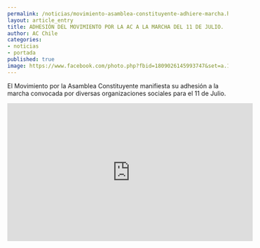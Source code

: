 ```yaml
---
permalink: /noticias/movimiento-asamblea-constituyente-adhiere-marcha.html
layout: article_entry
title: ADHESIÓN DEL MOVIMIENTO POR LA AC A LA MARCHA DEL 11 DE JULIO.
author: AC Chile
categories: 
- noticias
- portada
published: true
image: https://www.facebook.com/photo.php?fbid=1809026145993747&set=a.1801572130072482.1073741828.100006591360960&type=3
---
```


El Movimiento por la Asamblea Constituyente manifiesta su adhesión a la marcha convocada por diversas organizaciones sociales para el 11 de Julio.

<iframe src="https://www.facebook.com/plugins/video.php?href=https%3A%2F%2Fwww.facebook.com%2FPeriodicoElCiudadano%2Fvideos%2F10153424691802470%2F&show_text=0&width=560" width="560" height="315" style="border:none;overflow:hidden" scrolling="no" frameborder="0" allowTransparency="true" allowFullScreen="true"></iframe>
